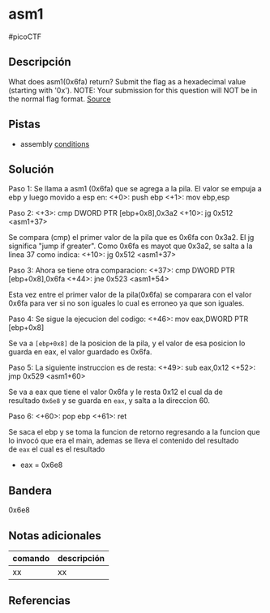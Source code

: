 # asm1
#picoCTF 
## Descripción
What does asm1(0x6fa) return? Submit the flag as a hexadecimal value (starting with '0x'). NOTE: Your submission for this question will NOT be in the normal flag format. [Source](https://jupiter.challenges.picoctf.org/static/b41e08fc19ceb9d0466ebd68d36c5630/test.S)

## Pistas 
+ assembly [conditions](https://www.tutorialspoint.com/assembly_programming/assembly_conditions.htm)

## Solución
Paso 1: Se llama a asm1 (0x6fa) que se agrega a la pila. El valor se empuja a ebp y luego movido a esp en:
	<+0>:   push   ebp
	<+1>:   mov    ebp,esp

Paso 2:
	<+3>:   cmp    DWORD PTR [ebp+0x8],0x3a2
	<+10>:  jg     0x512 <asm1+37>

Se compara (cmp) el primer valor de la pila que es 0x6fa con 0x3a2. El jg significa "jump if greater". Como 0x6fa es mayot que 0x3a2, se salta a la linea 37 como indica:
	<+10>:  jg     0x512 <asm1+37>

Paso 3: Ahora se tiene otra comparacion:
	<+37>:  cmp    DWORD PTR [ebp+0x8],0x6fa
	<+44>:  jne    0x523 <asm1+54>

Esta vez entre el primer valor de la pila(0x6fa) se comparara con el valor 0x6fa para ver si no son iguales lo cual es erroneo ya que son iguales.

Paso 4: Se sigue la ejecucion del codigo:
	<+46>:  mov    eax,DWORD PTR [ebp+0x8]

Se va a `[ebp+0x8]` de la posicion de la pila, y el valor de esa posicion lo guarda en eax, el valor guardado es 0x6fa.

Paso 5: La siguiente instruccion es de resta:
	<+49>:  sub    eax,0x12
	<+52>:  jmp    0x529 <asm1+60>

Se va a eax que tiene el valor 0x6fa y le resta 0x12 el cual da de resultado `0x6e8` y se guarda en `eax`, y salta a la direccion 60.

Paso 6:
	<+60>:  pop    ebp
	<+61>:  ret 

Se saca el ebp y se toma la funcion de retorno regresando a la funcion que lo invocó que era el main, ademas se lleva el contenido del resultado de `eax` el cual es el resultado

-   eax = 0x6e8
## Bandera
0x6e8

## Notas adicionales
| comando | descripción |
|------------|---------------|
| xx | xx |

## Referencias
